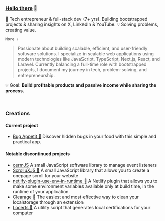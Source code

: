 ### [Hello there](https://www.youtube.com/watch?v=rEq1Z0bjdwc) 👋

🚀 Tech entrepreneur & full-stack dev (7+ yrs). Building bootstrapped projects & sharing insights on X, LinkedIn & YouTube. 💡 Solving problems, creating value.

`More ↓`

> Passionate about building scalable, efficient, and user-friendly software solutions. 
  I specialize in scalable web applications using modern technologies like JavaScript, TypeScript, Next.js, React, and Laravel. Currently balancing a full-time role with bootstrapped projects, I document my journey in tech, problem-solving, and 
  entrepreneurship.

💡 Goal: **Build profitable products and passive income while sharing the process.**

&nbsp;
### Creations
#### Current project
  - [Bug Appetit 🐛](https://bugappetit.app) Discover hidden bugs in your food with this simple and practical app.
#### Notable discontinued projects
  - [cermJS](https://github.com/ARKHN3B/cermjs) A small JavaScript software library to manage event listeners 
  - [ScrolluXJS 📜](https://github.com/ARKHN3B/ScrolluXJS) A small JavaScript library that allows you to create a onepage scroll for your website 
  - [netlify-plugin-use-env-in-runtime 🤖](https://github.com/ARKHN3B/netlify-plugin-use-env-in-runtime) A Netlify plugin that allows you to make some environment variables available only at build time, in the runtime of your application.
  - [Clearage 🧹](https://chrome.google.com/webstore/detail/clearage-clear-your-local/degjfgjmcbgmokkinibindbpghljhnfp?hl=en) The easiest and most effective way to clean your localstorage through an extension
  - [Locerts 📄](https://github.com/ARKHN3B/locerts) A utility script that generates local certifications for your computer
